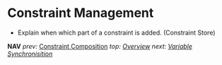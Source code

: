 # Constraint Management

* Explain when which part of a constraint is added. (Constraint Store)

**NAV**  *prev:* [Constraint Composition](constraint_composition.md) *top: [Overview](../README.md)* *next: [Variable Synchronisition](variable_synchronisation.md)*

